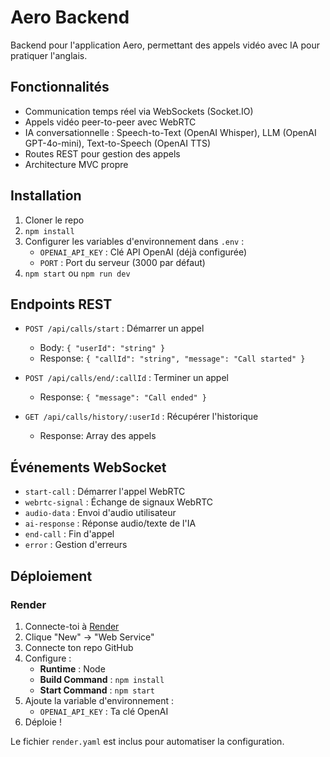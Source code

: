 # Aero Backend

Backend pour l'application Aero, permettant des appels vidéo avec IA pour pratiquer l'anglais.

## Fonctionnalités

- Communication temps réel via WebSockets (Socket.IO)
- Appels vidéo peer-to-peer avec WebRTC
- IA conversationnelle : Speech-to-Text (OpenAI Whisper), LLM (OpenAI GPT-4o-mini), Text-to-Speech (OpenAI TTS)
- Routes REST pour gestion des appels
- Architecture MVC propre

## Installation

1. Cloner le repo
2. `npm install`
3. Configurer les variables d'environnement dans `.env` :
   - `OPENAI_API_KEY` : Clé API OpenAI (déjà configurée)
   - `PORT` : Port du serveur (3000 par défaut)
4. `npm start` ou `npm run dev`

## Endpoints REST

- `POST /api/calls/start` : Démarrer un appel
  - Body: `{ "userId": "string" }`
  - Response: `{ "callId": "string", "message": "Call started" }`

- `POST /api/calls/end/:callId` : Terminer un appel
  - Response: `{ "message": "Call ended" }`

- `GET /api/calls/history/:userId` : Récupérer l'historique
  - Response: Array des appels

## Événements WebSocket

- `start-call` : Démarrer l'appel WebRTC
- `webrtc-signal` : Échange de signaux WebRTC
- `audio-data` : Envoi d'audio utilisateur
- `ai-response` : Réponse audio/texte de l'IA
- `end-call` : Fin d'appel
- `error` : Gestion d'erreurs

## Déploiement

### Render
1. Connecte-toi à [Render](https://render.com)
2. Clique "New" → "Web Service"
3. Connecte ton repo GitHub
4. Configure :
   - **Runtime** : Node
   - **Build Command** : `npm install`
   - **Start Command** : `npm start`
5. Ajoute la variable d'environnement :
   - `OPENAI_API_KEY` : Ta clé OpenAI
6. Déploie !

Le fichier `render.yaml` est inclus pour automatiser la configuration.